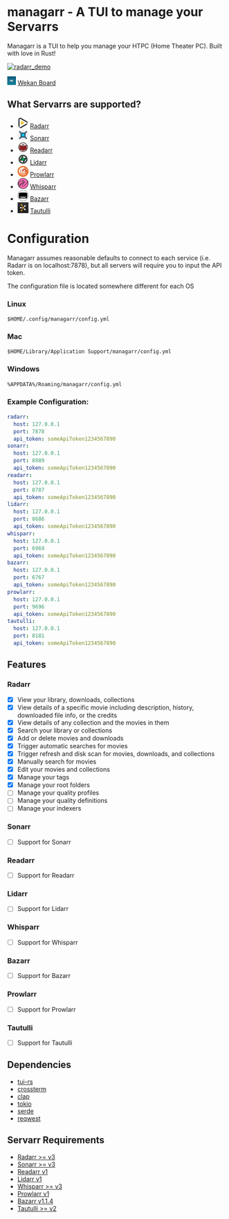 # managarr - A TUI to manage your Servarrs
Managarr is a TUI to help you manage your HTPC (Home Theater PC). Built with love in Rust!

[![radarr_demo](https://asciinema.org/a/578193.svg)](https://asciinema.org/a/578193)

![wekan_logo](logos/wekan.png) [Wekan Board](https://wekan.alextusa.com/b/NPSm8BkivuAKy2HXf/managarr)

## What Servarrs are supported?

- ![radarr_logo](logos/radarr.png) [Radarr](https://wiki.servarr.com/radarr)
- ![sonarr_logo](logos/sonarr.png) [Sonarr](https://wiki.servarr.com/en/sonarr)
- ![readarr_logo](logos/readarr.png) [Readarr](https://wiki.servarr.com/en/readarr)
- ![lidarr_logo](logos/lidarr.png) [Lidarr](https://wiki.servarr.com/en/lidarr)
- ![prowlarr_logo](logos/prowlarr.png) [Prowlarr](https://wiki.servarr.com/en/prowlarr)
- ![whisparr_logo](logos/whisparr.png) [Whisparr](https://wiki.servarr.com/whisparr)
- ![bazarr_logo](logos/bazarr.png) [Bazarr](https://www.bazarr.media/)
- ![tautulli_logo](logos/tautulli.png) [Tautulli](https://tautulli.com/)

# Configuration 
Managarr assumes reasonable defaults to connect to each service (i.e. Radarr is on localhost:7878), 
but all servers will require you to input the API token. 

The configuration file is located somewhere different for each OS
### Linux
```
$HOME/.config/managarr/config.yml
```

### Mac
```
$HOME/Library/Application Support/managarr/config.yml
```

### Windows
```
%APPDATA%/Roaming/managarr/config.yml
```

### Example Configuration:
```yaml
radarr:
  host: 127.0.0.1
  port: 7878
  api_token: someApiToken1234567890
sonarr:
  host: 127.0.0.1
  port: 8989
  api_token: someApiToken1234567890
readarr:
  host: 127.0.0.1
  port: 8787
  api_token: someApiToken1234567890
lidarr:
  host: 127.0.0.1
  port: 8686
  api_token: someApiToken1234567890
whisparr:
  host: 127.0.0.1
  port: 6969
  api_token: someApiToken1234567890
bazarr:
  host: 127.0.0.1
  port: 6767
  api_token: someApiToken1234567890
prowlarr:
  host: 127.0.0.1
  port: 9696
  api_token: someApiToken1234567890
tautulli:
  host: 127.0.0.1
  port: 8181
  api_token: someApiToken1234567890
```

## Features

### Radarr

- [x] View your library, downloads, collections
- [x] View details of a specific movie including description, history, downloaded file info, or the credits
- [x] View details of any collection and the movies in them
- [x] Search your library or collections
- [x] Add or delete movies and downloads
- [x] Trigger automatic searches for movies
- [x] Trigger refresh and disk scan for movies, downloads, and collections
- [x] Manually search for movies
- [x] Edit your movies and collections
- [x] Manage your tags
- [x] Manage your root folders
- [ ] Manage your quality profiles
- [ ] Manage your quality definitions
- [ ] Manage your indexers

### Sonarr
- [ ] Support for Sonarr

### Readarr

- [ ] Support for Readarr

### Lidarr

- [ ] Support for Lidarr

### Whisparr

- [ ] Support for Whisparr

### Bazarr

- [ ] Support for Bazarr

### Prowlarr

- [ ] Support for Prowlarr

### Tautulli

- [ ] Support for Tautulli

## Dependencies
* [tui-rs](https://github.com/fdehau/tui-rs)
* [crossterm](https://github.com/crossterm-rs/crossterm)
* [clap](https://github.com/clap-rs/clap)
* [tokio](https://github.com/tokio-rs/tokio)
* [serde](https://github.com/serde-rs/serde)
* [reqwest](https://github.com/seanmonstar/reqwest)

## Servarr Requirements
* [Radarr >= v3](https://radarr.video/docs/api/)
* [Sonarr >= v3](https://sonarr.tv/docs/api/)
* [Readarr v1](https://readarr.com/docs/api/)
* [Lidarr v1](https://lidarr.audio/docs/api/)
* [Whisparr >= v3](https://whisparr.com/docs/api/)
* [Prowlarr v1](https://prowlarr.com/docs/api/)
* [Bazarr v1.1.4](http://localhost:6767/api)
* [Tautulli >= v2](https://github.com/Tautulli/Tautulli/wiki/Tautulli-API-Reference)